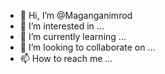 - 👋 Hi, I’m @Maganganimrod
- 👀 I’m interested in ...
- 🌱 I’m currently learning ...
- 💞️ I’m looking to collaborate on ...
- 📫 How to reach me ...

<!---
Maganganimrod/Maganganimrod is a ✨ special ✨ repository because its `README.md` (this file) appears on your GitHub profile.
You can click the Preview link to take a look at your changes.
--->

